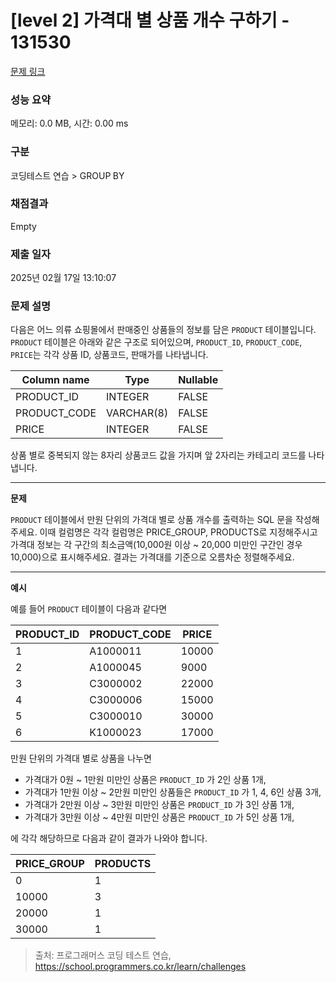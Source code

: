 # \[level 2] 가격대 별 상품 개수 구하기 - 131530

[문제 링크](https://school.programmers.co.kr/learn/courses/30/lessons/131530)

### 성능 요약

메모리: 0.0 MB, 시간: 0.00 ms

### 구분

코딩테스트 연습 > GROUP BY

### 채점결과

Empty

### 제출 일자

2025년 02월 17일 13:10:07

### 문제 설명

다음은 어느 의류 쇼핑몰에서 판매중인 상품들의 정보를 담은 `PRODUCT` 테이블입니다. `PRODUCT` 테이블은 아래와 같은 구조로 되어있으며, `PRODUCT_ID`, `PRODUCT_CODE`, `PRICE`는 각각 상품 ID, 상품코드, 판매가를 나타냅니다.

| Column name   | Type       | Nullable |
| ------------- | ---------- | -------- |
| PRODUCT\_ID   | INTEGER    | FALSE    |
| PRODUCT\_CODE | VARCHAR(8) | FALSE    |
| PRICE         | INTEGER    | FALSE    |

상품 별로 중복되지 않는 8자리 상품코드 값을 가지며 앞 2자리는 카테고리 코드를 나타냅니다.

***

**문제**

`PRODUCT` 테이블에서 만원 단위의 가격대 별로 상품 개수를 출력하는 SQL 문을 작성해주세요. 이때 컬럼명은 각각 컬럼명은 PRICE\_GROUP, PRODUCTS로 지정해주시고 가격대 정보는 각 구간의 최소금액(10,000원 이상 \~ 20,000 미만인 구간인 경우 10,000)으로 표시해주세요. 결과는 가격대를 기준으로 오름차순 정렬해주세요.

***

**예시**

예를 들어 `PRODUCT` 테이블이 다음과 같다면

| PRODUCT\_ID | PRODUCT\_CODE | PRICE |
| ----------- | ------------- | ----- |
| 1           | A1000011      | 10000 |
| 2           | A1000045      | 9000  |
| 3           | C3000002      | 22000 |
| 4           | C3000006      | 15000 |
| 5           | C3000010      | 30000 |
| 6           | K1000023      | 17000 |

만원 단위의 가격대 별로 상품을 나누면

* 가격대가 0원 \~ 1만원 미만인 상품은 `PRODUCT_ID` 가 2인 상품 1개,
* 가격대가 1만원 이상 \~ 2만원 미만인 상품들은 `PRODUCT_ID` 가 1, 4, 6인 상품 3개,
* 가격대가 2만원 이상 \~ 3만원 미만인 상품은 `PRODUCT_ID` 가 3인 상품 1개,
* 가격대가 3만원 이상 \~ 4만원 미만인 상품은 `PRODUCT_ID` 가 5인 상품 1개,

에 각각 해당하므로 다음과 같이 결과가 나와야 합니다.

| PRICE\_GROUP | PRODUCTS |
| ------------ | -------- |
| 0            | 1        |
| 10000        | 3        |
| 20000        | 1        |
| 30000        | 1        |

> 출처: 프로그래머스 코딩 테스트 연습, https://school.programmers.co.kr/learn/challenges
